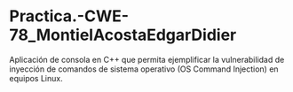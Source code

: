 # Practica.-CWE-78_MontielAcostaEdgarDidier
Aplicación de consola en C++ que permita ejemplificar la vulnerabilidad de  inyección de comandos de sistema operativo (OS Command Injection) en equipos Linux. 
